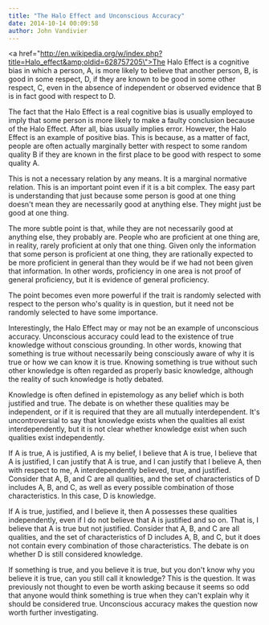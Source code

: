```yaml
---
title: "The Halo Effect and Unconscious Accuracy"
date: 2014-10-14 00:09:58
author: John Vandivier
---
```




<a href=\"http://en.wikipedia.org/w/index.php?title=Halo_effect&amp;oldid=628757205\">The Halo Effect</a> is a cognitive bias in which a person, A, is more likely to believe that another person, B, is good in some respect, D, if they are known to be good in some other respect, C, even in the absence of independent or observed evidence that B is in fact good with respect to D.

The fact that the Halo Effect is a real cognitive bias is usually employed to imply that some person is more likely to make a faulty conclusion because of the Halo Effect. After all, bias usually implies error. However, the Halo Effect is an example of positive bias. This is because, as a matter of fact, people are often actually marginally better with respect to some random quality B if they are known in the first place to be good with respect to some quality A.

This is not a necessary relation by any means. It is a marginal normative relation. This is an important point even if it is a bit complex. The easy part is understanding that just because some person is good at one thing doesn't mean they are necessarily good at anything else. They might just be good at one thing.

The more subtle point is that, while they are not necessarily good at anything else, they probably are. People who are proficient at one thing are, in reality, rarely proficient at only that one thing. Given only the information that some person is proficient at one thing, they are rationally expected to be more proficient in general than they would be if we had not been given that information. In other words, proficiency in one area is not proof of general proficiency, but it is evidence of general proficiency.

The point becomes even more powerful if the trait is randomly selected with respect to the person who's quality is in question, but it need not be randomly selected to have some importance.

Interestingly, the Halo Effect may or may not be an example of unconscious accuracy. Unconscious accuracy could lead to the existence of true knowledge without conscious grounding. In other words, knowing that something is true without necessarily being consciously aware of why it is true or how we can know it is true. Knowing something is true without such other knowledge is often regarded as properly basic knowledge, although the reality of such knowledge is hotly debated.

Knowledge is often defined in epistemology as any belief which is both justified and true. The debate is on whether these qualities may be independent, or if it is required that they are all mutually interdependent. It's uncontroversial to say that knowledge exists when the qualities all exist interdependently, but it is not clear whether knowledge exist when such qualities exist independently.

If A is true, A is justified, A is my belief, I believe that A is true, I believe that A is justified, I can justify that A is true, and I can justify that I believe A, then with respect to me, A interdependently believed, true, and justified. Consider that A, B, and C are all qualities, and the set of characteristics of D includes A, B, and C, as well as every possible combination of those characteristics. In this case, D is knowledge.

If A is true, justified, and I believe it, then A possesses these qualities independently, even if I do not believe that A is justified and so on. That is, I believe that A is true but not justified. Consider that A, B, and C are all qualities, and the set of characteristics of D includes A, B, and C, but it does not contain every combination of those characteristics. The debate is on whether D is still considered knowledge.

If something is true, and you believe it is true, but you don't know why you believe it is true, can you still call it knowledge? This is the question. It was previously not thought to even be worth asking because it seems so odd that anyone would think something is true when they can't explain why it should be considered true. Unconscious accuracy makes the question now worth further investigating.